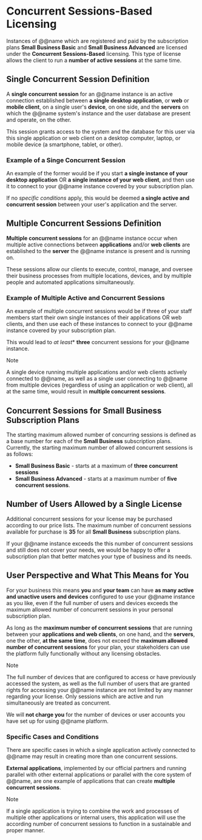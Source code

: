 # Concurrent Sessions-Based Licensing

Instances of @@name which are registered and paid by the subscription plans **Small Business Basic** and **Small Business Advanced** are licensed under the **Concurrent Sessions-Based** licensing.
This type of license allows the client to run a **number of active sessions** at the same time.

## Single Concurrent Session Definition

A **single concurrent session** for an @@name instance is an active connection established between **a single desktop application**, or **web** or **mobile client**, on a single user's **device**, on one side, and the **servers** on which the @@name system's instance and the user database are present and operate, on the other.  

This session grants access to the system and the database for this user via this single application or web client on a desktop computer, laptop, or mobile device (a smartphone, tablet, or other).

### Example of a Singe Concurrent Session

An example of the former would be if you start **a single instance of your desktop application** OR **a single instance of your web client**, and then use it to connect to your @@name instance covered by your subscription plan.  

If no *specific conditions* apply, this would be deemed **a single active and concurrent session** between your user's application and the server.

## Multiple Concurrent Sessions Definition

**Multiple concurrent sessions** for an @@name instance occur when multiple active connections between **applications** and/or **web clients** are established to the **server** the @@name instance is present and is running on.  

These sessions allow our clients to execute, control, manage, and oversee their business processes from multiple locations, devices, and by multiple people and automated applications simultaneously.

### Example of Multiple Active and Concurrent Sessions

An example of multiple concurrent sessions would be if three of your staff members start their own single instances of their applications OR web clients, and then use each of these instances to connect to your @@name instance covered by your subscription plan.  

This would lead to *at least** **three** concurrent sessions for your @@name instance. 

> [!note]  
> A single device running multiple applications and/or web clients actively connected to @@name, as well as a single user connecting to @@name from multiple devices (regardless of using an application or web client), all at the same time, would result in **multiple concurrent sessions**.  

## Concurrent Sessions for Small Business Subscription Plans

The starting maximum allowed number of concurring sessions is defined as a base number for each of the **Small Business** subscription plans. Currently, the starting maximum number of allowed concurrent sessions is as follows:

* **Small Business Basic** - starts at a maximum of **three concurrent sessions** 
* **Small Business Advanced** - starts at a maximum number of **five concurrent sessions**. 

## Number of Users Allowed by a Single License

Additional concurrent sessions for your license may be purchased according to our price lists. The maximum number of concurrent sessions available for purchase is **35** for all **Small Business** subscription plans. 

If your @@name instance exceeds the this number of concurrent sessions and still does not cover your needs, we would be happy to offer a subscription plan that better matches your type of business and its needs.

## User Perspective and What This Means for You

For your business this means **you** and **your team** can have **as many active and unactive users and devices** configured to use your @@name instance as you like, even if the full number of users and devices exceeds the maximum allowed number of concurrent sessions in your personal subscription plan.  

As long as the **maximum number of concurrent sessions** that are running between your **applications and web clients**, on one hand, and the **servers**, one the other, **at the same time**, does not exceed the **maximum allowed number of concurrent sessions** for your plan, your stakeholders can use the platform fully functionally without any licensing obstacles.

> [!note]  
> The full number of devices that are configured to access or have previously accessed the system, as well as the full number of users that are granted rights for accessing your @@name instance are not limited by any manner regarding your license.
> Only sessions which are active and run simultaneously are treated as concurrent.

We will **not charge you** for the number of devices or user accounts you have set up for using @@name platform.

### Specific Cases and Conditions

There are specific cases in which a single application actively connected to @@name may result in creating more than one concurrent sessions.  

**External applications**, implemented by our official partners and running parallel with other external applications or parallel with the core system of @@name, are one example of applications that can create **multiple concurrent sessions**.

> [!note]  
> If a single application is trying to combine the work and processes of multiple other applications or internal users, this application will use the according number of concurrent sessions to function in a sustainable and proper manner.  

